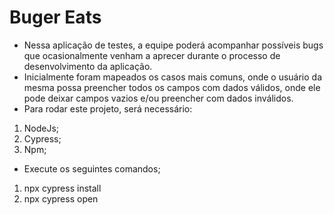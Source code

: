 # Buger Eats

- Nessa aplicação de testes, a equipe poderá acompanhar possíveis bugs que ocasionalmente
venham a aprecer durante o processo de desenvolvimento da aplicação.
- Inicialmente foram mapeados os casos mais comuns, onde o usuário da mesma possa
preencher todos os campos com dados válidos, onde ele pode deixar campos vazios e/ou 
preencher com dados inválidos.
- Para rodar este projeto, será necessário:
1. NodeJs;
2. Cypress;
3. Npm;

- Execute os seguintes comandos;
1. npx cypress install
2. npx cypress open



